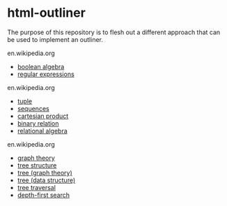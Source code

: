 
html-outliner
===============

The purpose of this repository is to flesh out a different approach that can be
used to implement an outliner.

en.wikipedia.org

* [boolean algebra](https://en.wikipedia.org/wiki/Boolean_algebra)
* [regular expressions](https://en.wikipedia.org/wiki/Regular_expression)

en.wikipedia.org

* [tuple](https://en.wikipedia.org/wiki/Tuple)
* [sequences](https://en.wikipedia.org/wiki/Sequence)
* [cartesian product](https://en.wikipedia.org/wiki/Cartesian_product)
* [binary relation](https://en.wikipedia.org/wiki/Binary_relation)
* [relational algebra](https://en.wikipedia.org/wiki/Relational_algebra)

en.wikipedia.org

* [graph theory](https://en.wikipedia.org/wiki/Graph_theory)
* [tree structure](https://en.wikipedia.org/wiki/Tree_structure)
* [tree (graph theory)](https://en.wikipedia.org/wiki/Tree_%28graph_theory%29)
* [tree (data structure)](https://en.wikipedia.org/wiki/Tree_%28data_structure%29)
* [tree traversal](https://en.wikipedia.org/wiki/Tree_traversal)
* [depth-first search](https://en.wikipedia.org/wiki/Depth-first_search)
